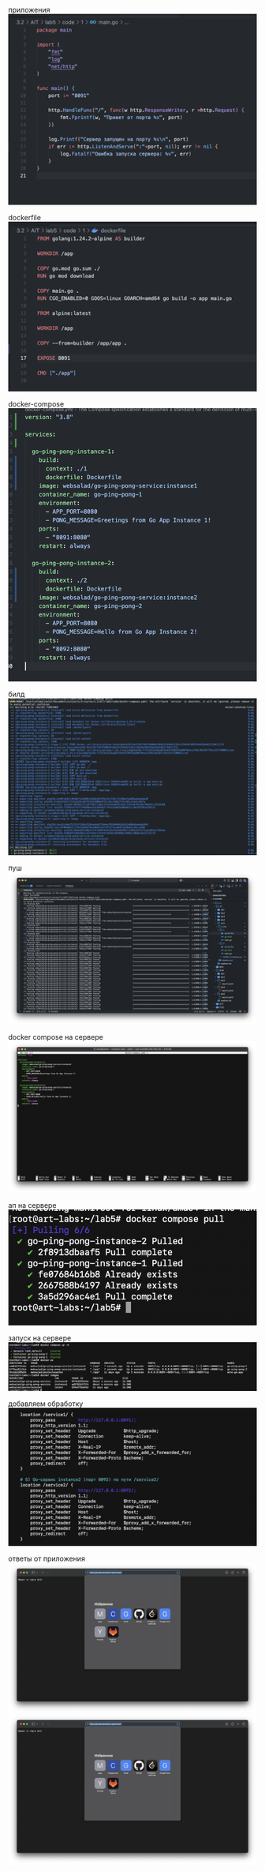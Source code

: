 приложения
![](3.2/AIT/lab5/images/imagereadme.png)

dockerfile
![](3.2/AIT/lab5/images/imagereadme-1.png)

docker-compose
![](3.2/AIT/lab5/images/imagereadme-3.png)

билд
![](3.2/AIT/lab5/images/imagereadme-4.png)


пуш
![](3.2/AIT/lab5/images/imagereadme-5.png)

docker compose на сервере
![](3.2/AIT/lab5/images/imagereadme-6.png)

ап на сервере
![](3.2/AIT/lab5/images/imagereadme-7.png)

запуск на сервере
![](3.2/AIT/lab5/images/imagereadme-8.png)

добавляем обработку
![](3.2/AIT/lab5/images/imagereadme-9.png)


ответы от приложения
![](3.2/AIT/lab5/images/imagereadme-10.png)
![](3.2/AIT/lab5/images/imagereadme-11.png)